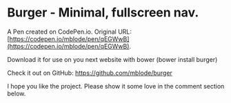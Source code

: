 # Burger - Minimal, fullscreen nav.

A Pen created on CodePen.io. Original URL: [https://codepen.io/mblode/pen/qEGWwB](https://codepen.io/mblode/pen/qEGWwB).

Download it for use on you next website with bower 
(bower install burger)

Check it out on GitHub: https://github.com/mblode/burger

I hope you like the project. Please show it some love in the comment section below. 
